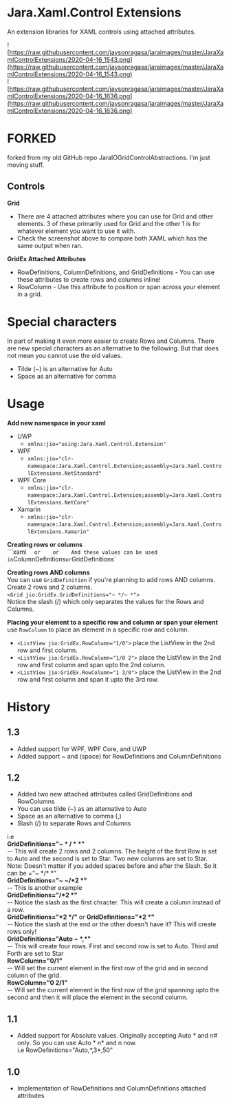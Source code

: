 # Jara.Xaml.Control Extensions
An extension libraries for XAML controls using attached attributes.  
  
![https://raw.githubusercontent.com/jaysonragasa/jaraimages/master/JaraXamlControlExtensions/2020-04-16_1543.png](https://raw.githubusercontent.com/jaysonragasa/jaraimages/master/JaraXamlControlExtensions/2020-04-16_1543.png)  
![https://raw.githubusercontent.com/jaysonragasa/jaraimages/master/JaraXamlControlExtensions/2020-04-16_1636.png](https://raw.githubusercontent.com/jaysonragasa/jaraimages/master/JaraXamlControlExtensions/2020-04-16_1636.png)  
  
# FORKED
forked from my old GitHub repo JaraIOGridControlAbstractions. I'm just moving stuff.  

## Controls
**Grid**  
* There are 4 attached attributes where you can use for Grid and other elements. 3 of these primarily used for Grid and the other 1 is for whatever element you want to use it with.  
* Check the screenshot above to compare both XAML which has the same output when ran.

**GridEx Attached Attributes**  
* RowDefinitions, ColumnDefinitions, and GridDefinitions - You can use these attributes to create rows and columns inline!
* RowColumn - Use this attribute to position or span across your element in a grid.  

# Special characters  
In part of making it even more easier to create Rows and Columns. There are new special characters as an alternative to the following. But that does not mean you cannot use the old values.
* Tilde (~) is an alternative for Auto
* Space as an alternative for comma 
  
# Usage
**Add new namespace in your xaml**  
* UWP
  * `xmlns:jio="using:Jara.Xaml.Control.Extension"`
* WPF
  * `xmlns:jio="clr-namespace:Jara.Xaml.Control.Extension;assembly=Jara.Xaml.ControlExtensions.NetStandard"`
* WPF Core
  * `xmlns:jio="clr-namespace:Jara.Xaml.Control.Extension;assembly=Jara.Xaml.ControlExtensions.NetCore"`
* Xamarin
  * `xmlns:jio="clr-namespace:Jara.Xaml.Control.Extension;assembly=Jara.Xaml.ControlExtensions.Xamarin"`
  
**Creating rows or columns**  
```xaml <Grid jio:GridEx.RowDefinitions="Auto,*,2*,50,Auto">`  
or  
`<Grid jio:GridEx.RowDefinitions="Auto * 2* 50 auto">`  
or  
`<Grid jio:GridEx.RowDefinitions="~ * 2* 50 ~">`  
And these values can be used in `ColumnDefinitions` or `GridDefinitions`
  
**Creating rows AND columns**  
You can use `GridDefinition` if you're planning to add rows AND columns.  
Create 2 rows and 2 columns.  
`<Grid jio:GridEx.GridDefinitions="~ */~ *">`  
Notice the slash (/) which only separates the values for the Rows and Columns.  
  
**Placing your element to a specific row and column or span your element**  
use `RowColumn` to place an element in a specific row and column.  
* `<ListView jio:GridEx.RowColumn="1/0">` place the ListView  in the 2nd row and first column.  
* `<ListView jio:GridEx.RowColumn="1/0 2">` place the ListView in the 2nd row and first column and span upto the 2nd column.  
* `<ListView jio:GridEx.RowColumn="1 3/0">` place the ListView in the 2nd row and first column and span it upto the 3rd row.   

# History
## 1.3
* Added support for WPF, WPF Core, and UWP
* Added support ~ and (space) for RowDefinitions and ColumnDefinitions
  
## 1.2
* Added two new attached attributes called GridDefinitions and RowColumns
* You can use tilde (~) as an alternative to Auto
* Space as an alternative to comma (,)
* Slash (/) to separate Rows and Columns

i.e  
**GridDefinitions="~ \* / \* \*"**  
-- This will create 2 rows and 2 columns. The height of the first Row is set to Auto and the second is set to Star. Two new columns are set to Star. Note: Doesn't matter if you added spaces before and after the Slash. So it can be ="~ \*/\* \*"  
**GridDefinitions="~ ~/\*2 \*"**  
-- This is another example  
**GridDefinitions="/\*2 \*"**  
-- Notice the slash as the first chracter. This will create a column instead of a row.  
**GridDefinitions="\*2 \*/"**  or **GridDefinitions="\*2 \*"**  
-- Notice the slash at the end or the other doesn't have it? This will create rows only!  
**GridDefinitions="Auto ~ \*,\*"**  
-- This will create four rows. First and second row is set to Auto. Third and Forth are set to Star  
**RowColumn="0/1"**  
-- Will set the current element in the first row of the grid and in second column of the grid.  
**RowColumn="0 2/1"**  
-- Will set the current element in the first row of the grid spanning upto the second and then it will place the element in the second column.

## 1.1
* Added support for Absolute values. Originally accepting Auto * and n# only. So you can use Auto * n* and n now.  
i.e RowDefinitions="Auto,\*,3*,50"

## 1.0
* Implementation of RowDefinitions and ColumnDefinitions attached attributes
